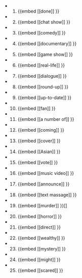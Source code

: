 -
  1. {{embed [[done]] }}
-
  2. {{embed [[chat show]] }}
-
  3. {{embed [[comedy]] }}
-
  4. {{embed [[documentary]] }}
-
  5. {{embed [[game show]] }}
-
  6. {{embed [[real-life]] }}
-
  7. {{embed [[dialogue]] }}
-
  8. {{embed [[round-up]] }}
-
  9. {{embed [[up-to-date]] }}
-
  10. {{embed [[fan]] }}
-
  11. {{embed [[a number of]] }}
-
  12. {{embed [[coming]] }}
-
  13. {{embed [[cover]] }}
-
  14. {{embed [[Asian]] }}
-
  15. {{embed [[vote]] }}
-
  16. {{embed [[music video]] }}
-
  17. {{embed [[announce]] }}
-
  18. {{embed [[text massage]] }}
-
  19. {{embed [[murder]] }}[]
-
  20. {{embed [[horror]] }}
-
  21. {{embed [[direct]] }}
-
  22. {{embed [[wealthy]] }}
-
  23. {{embed [[mystery]] }}
-
  24. {{embed [[might]] }}
-
  25. {{embed [[scared]] }}